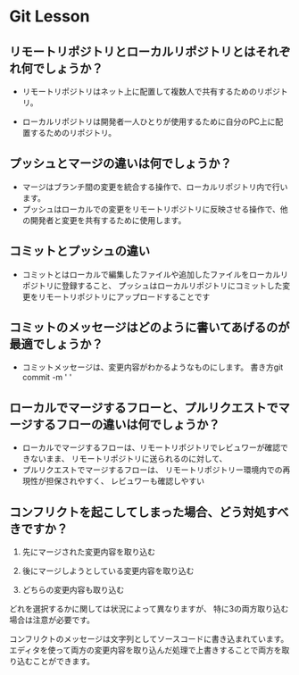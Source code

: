 # Git Lesson

## リモートリポジトリとローカルリポジトリとはそれぞれ何でしょうか？
* リモートリポジトリはネット上に配置して複数人で共有するためのリポジトリ。

* ローカルリポジトリは開発者一人ひとりが使用するために自分のPC上に配置するためのリポジトリ。

## プッシュとマージの違いは何でしょうか？

* マージはブランチ間の変更を統合する操作で、ローカルリポジトリ内で行います。
* プッシュはローカルでの変更をリモートリポジトリに反映させる操作で、他の開発者と変更を共有するために使用します。

## コミットとプッシュの違い
* コミットとはローカルで編集したファイルや追加したファイルをローカルリポジトリに登録すること、
プッシュはローカルリポジトリにコミットした変更をリモートリポジトリにアップロードすることです


## コミットのメッセージはどのように書いてあげるのが最適でしょうか？
* コミットメッセージは、変更内容がわかるようなものにします。
書き方git commit -m ' '


## ローカルでマージするフローと、プルリクエストでマージするフローの違いは何でしょうか？

* ローカルでマージするフローは、リモートリポジトリでレビュワーが確認できないまま、
リモートリポジトリに送られるのに対して、
* プルリクエストでマージするフローは、
リモートリポジトリー環境内での再現性が担保されやすく、
レビュワーも確認しやすい


## コンフリクトを起こしてしまった場合、どう対処すべきですか？
1. 先にマージされた変更内容を取り込む

1. 後にマージしようとしている変更内容を取り込む

1. どちらの変更内容も取り込む

どれを選択するかに関しては状況によって異なりますが、
特に3の両方取り込む場合は注意が必要です。

コンフリクトのメッセージは文字列としてソースコードに書き込まれています。
エディタを使って両方の変更内容を取り込んだ処理で上書きすることで両方を取り込むことができます。